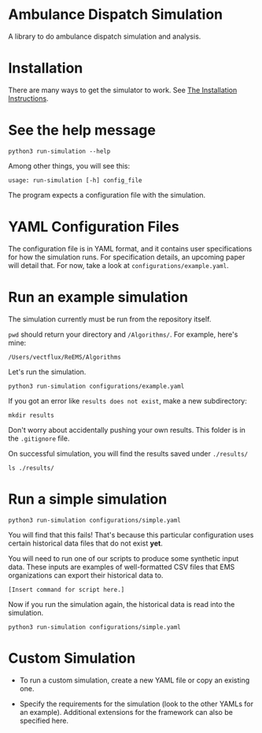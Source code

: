 # Ambulance Dispatch Simulation

A library to do ambulance dispatch simulation and analysis.

# Installation

There are many ways to get the simulator to work. See [The Installation Instructions](INSTALL.md).

# See the help message

`python3 run-simulation --help`

Among other things, you will see this:

`usage: run-simulation [-h] config_file` 

The program expects a configuration file with the simulation. 

# YAML Configuration Files

The configuration file is in YAML format, and it contains user specifications for how the simulation runs. For specification details, an upcoming paper will detail that. For now, take a look 
at `configurations/example.yaml`. 

# Run an example simulation

The simulation currently must be run from the repository itself. 

`pwd` should return your directory and `/Algorithms/`. For example, here's mine: 

`/Users/vectflux/ReEMS/Algorithms`

Let's run the simulation.

`python3 run-simulation configurations/example.yaml`

If you got an error like `results does not exist`, make a new subdirectory:

`mkdir results`

Don't worry about accidentally pushing your own results. This folder is in the `.gitignore` file. 

On successful simulation, you will find the results saved under `./results/`

`ls ./results/`


# Run a simple simulation

`python3 run-simulation configurations/simple.yaml`  

You will find that this fails! That's because this particular configuration uses certain historical data files that do not exist **yet**. 

You will need to run one of our scripts to produce some synthetic input data. These inputs are examples of well-formatted CSV files that EMS organizations can export their historical data to. 

`[Insert command for script here.]`

Now if you run the simulation again, the historical data is read into the simulation. 

`python3 run-simulation configurations/simple.yaml`  

# Custom Simulation

- To run a custom simulation, create a new YAML file or copy an existing one. 

- Specify the requirements for the simulation (look to the other YAMLs for an example). Additional extensions for the framework can also be specified here.
